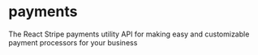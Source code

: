 # payments
The React Stripe payments utility API for making easy and customizable payment processors for your business
